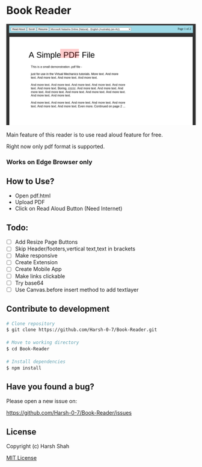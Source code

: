 # Book Reader

![Demo Image](Demo.png)

Main feature of this reader is to use read aloud feature for free.

Right now only pdf format is supported.

### Works on Edge Browser only

## How to Use?

- Open pdf.html
- Upload PDF
- Click on Read Aloud Button (Need Internet)

## Todo:

- [ ] Add Resize Page Buttons
- [ ] Skip Header/footers,vertical text,text in brackets
- [ ] Make responsive
- [ ] Create Extension
- [ ] Create Mobile App
- [ ] Make links clickable
- [ ] Try base64
- [ ] Use Canvas.before insert method to add textlayer

## Contribute to development

```bash
# Clone repository
$ git clone https://github.com/Harsh-0-7/Book-Reader.git

# Move to working directory
$ cd Book-Reader

# Install dependencies
$ npm install
```

## Have you found a bug?

Please open a new issue on:

https://github.com/Harsh-0-7/Book-Reader/issues

## License

Copyright (c) Harsh Shah

[MIT License](http://en.wikipedia.org/wiki/MIT_License)
